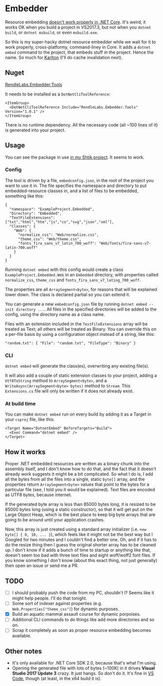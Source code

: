 # Embedder

Resource embedding [doesn't work properly in .NET Core](https://github.com/Microsoft/msbuild/issues/2221). It's weird, it works OK when you build a project in VS2017.3, but not when you `dotnet build`, or `dotnet msbuild`, or even `msbuild.exe`.

So this is my super-hacky dotnet resource embedder while we wait for it to work properly, cross-platformy, command-liney in Core. It adds a `dotnet embed` command to the project, that embeds stuff *in* the project. Hence the name. So much for [Karlton](https://martinfowler.com/bliki/TwoHardThings.html) (I'll do cache invalidation next).

## Nuget

[RendleLabs.Embedder.Tools](https://www.nuget.org/packages/RendleLabs.Embedder.Tools)

It needs to be installed as a `DotNetCliToolReference`:

```
<ItemGroup>
  <DotNetCliToolReference Include="RendleLabs.Embedder.Tools" Version="1.0.1" />
</ItemGroup>
```

There is no runtime dependency. All the necessary code (all ~100 lines of it) is generated into your project.

## Usage

You can see the package in use [in my Shtik project](https://github.com/shtik/cli/tree/dev/src/shtik). It seems to work.

### Config

The tool is driven by a file, `embedconfig.json`, in the root of the project you want to use it in. The file specifies the namespace and directory to put embedded-resource classes in, and a list of files to be embedded, something like this:

```
{
  "namespace": "ExampleProject.Embedded",
  "Directory": "Embedded",
  "TextFileExtensions": ["txt","html","htm","js","cs","svg","json","xml"],
  "Classes": {
    "Web": {
      "normalize_css": "Web/normalize.css",
      "theme_css": "Web/theme.css",
      "fonts_fira_sans_v7_latin_700_woff": "Web/fonts/fira-sans-v7-latin-700.woff"
    }
  }
}
```

Running `dotnet embed` with this config would create a class `ExampleProject.Embedded.Web` in an `Embedded` directory, with properties called `normalize_css`, `theme_css` and `fonts_fira_sans_v7_lating_700_woff`.

The properties are all `ArraySegment<byte>`, for reasons that will be explained lower down. The class is declared partial so you can extend it.

You can generate a new `embedconfig.json` file by running `dotnet embed --init directory ...`. All files in the specified directories will be added to the config, using the directory name as a class name.

Files with an extension included in the `TextFileExtensions` array will be treated as Text; all others will be treated as Binary. You can override this on a per-file basis by using a configuration object instead of a string, like this:

```
"random.txt": { "File": "random.txt", "FileType": "Binary" }
```

### CLI

`dotnet embed` will generate the class(es), overwriting any existing file(s).

It will also add a couple of static extension classes to your project, adding a `Utf8ToString` method to `ArraySegment<byte>`, and a `WriteAsync(ArraySegment<byte> bytes)` method to `Stream`. This `Extensions.cs` file will only be written if it does not already exist.

### At build time

You can make `dotnet embed` run on every build by adding it as a Target in your `csproj` file, like this:

```
<Target Name="DotnetEmbed" BeforeTargets="Build">
  <Exec Command="dotnet embed" />
</Target>
```

## How it works

Proper .NET embedded resources are written as a binary chunk into the assembly itself, and I don't know how to do that, and the fact that it doesn't already work suggests it might be a bit complicated. So what I do is, I add all the bytes from all the files into a single, static `byte[]` array, and the properties return `ArraySegment<byte>` values that point to the bytes for a particular file (see, I told you it would be explained). Text files are encoded as UTF8 bytes, because internet.

If the generated byte array is less than 85000 bytes long, it is resized to be 85000 bytes long (using a static constructor), so that it will get put on the Large Object Heap, which is the best place to keep big byte arrays that are going to be around until your application crashes.

Now, this array is just created using a standard array initializer (i.e. `new byte[] { 0, 10, ... }`), which feels like it might not be the best way but I Googled for two minutes and I couldn't find a better one. Oh, and if it has to do the resize thing then I guess the original shorter array has to be cleaned up. I don't know if it adds a bunch of time to startup or anything like that, doesn't seem too bad with three text files and eight woff/woff2 font files. If you know something I don't know (about this exact thing, not just generally) then open an issue or send me a PR.

## TODO

- [ ] I should probably push the code from my PC, shouldn't I? Seems like it might help people. I'll do that tonight.
- [ ] Some sort of indexer against properties (e.g. `Web.Properties["theme_css"]`) for dynamic purposes.
- [x] Build an aquatic mammal assault course for dynamic porpoises.
- [ ] Additional CLI commands to do things like add more directories and so on.
- [ ] Scrap it completely as soon as proper resource embedding becomes available.

## Other notes

- It's only available for .NET Core SDK 2.0, because that's what I'm using.
- Opening the generated file with lots of bytes (~100K) in it drives **Visual Studio 2017 Update 3** crazy. It just hangs. So don't do it. It's fine in [VS Code](https://code.visualstudio.com/), though (at least, in the x64 build it is).
